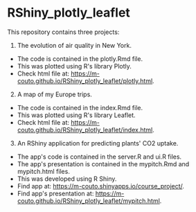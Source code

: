# RShiny_plotly_leaflet

This repository contains three projects:

1. The evolution of air quality in New York.
  - The code is contained in the plotly.Rmd file.
  - This was plotted using R's library Plotly.
  - Check html file at: https://m-couto.github.io/RShiny_plotly_leaflet/plotly.html.

2. A map of my Europe trips.
  - The code is contained in the index.Rmd file.
  - This was plotted using R's library Leaflet.
  - Check html file at: https://m-couto.github.io/RShiny_plotly_leaflet/index.html.

3. An RShiny application for predicting plants' CO2 uptake.
  - The app's code is contained in the server.R and ui.R files.
  - The app's presentation is contained in the mypitch.Rmd and mypitch.html files.
  - This was developed using R Shiny.  
  - Find app at: https://m-couto.shinyapps.io/course_project/.
  - Find app's presentation at: https://m-couto.github.io/RShiny_plotly_leaflet/mypitch.html.
